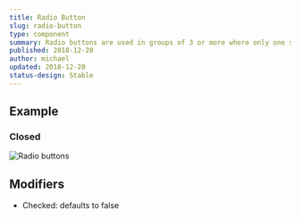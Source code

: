 ```yaml
---
title: Radio Button
slug: radio-button
type: component
summary: Radio buttons are used in groups of 3 or more where only one selection can be made. Labels for radio buttons should be concise and provide context. Avoid using large groups of radio buttons.
published: 2018-12-20
author: michael
updated: 2018-12-20
status-design: Stable
---
```


##  Example

### Closed
![Radio buttons](/static/images/radio-buttons.png)

## Modifiers
* Checked: defaults to false